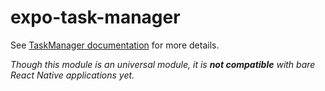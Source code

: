 # expo-task-manager

See [TaskManager documentation](https://docs.expo.io/versions/latest/sdk/task-manager) for more details.

*Though this module is an universal module, it is **not compatible** with bare React Native applications yet.*
